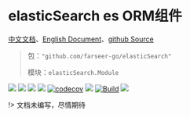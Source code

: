 # elasticSearch es ORM组件
[中文文档](https://farseer-go.github.io/doc/)、[English Document](https://farseer-go.github.io/doc/#/en-us/)、[github Source](https://github.com/farseer-go/elasticSearch)

> 包：`"github.com/farseer-go/elasticSearch"`
>
> 模块：`elasticSearch.Module`

![](https://img.shields.io/github/stars/farseer-go?style=social)
![](https://img.shields.io/github/license/farseer-go/elasticSearch)
![](https://img.shields.io/github/go-mod/go-version/farseer-go/elasticSearch)
![](https://img.shields.io/github/v/release/farseer-go/elasticSearch)
[![codecov](https://img.shields.io/codecov/c/github/farseer-go/elasticSearch)](https://codecov.io/gh/farseer-go/elasticSearch)
![](https://img.shields.io/github/languages/code-size/farseer-go/elasticSearch)
[![Build](https://github.com/farseer-go/elasticSearch/actions/workflows/build.yml/badge.svg)](https://github.com/farseer-go/elasticSearch/actions/workflows/build.yml)
![](https://goreportcard.com/badge/github.com/farseer-go/elasticSearch)

!> 文档未编写，尽情期待